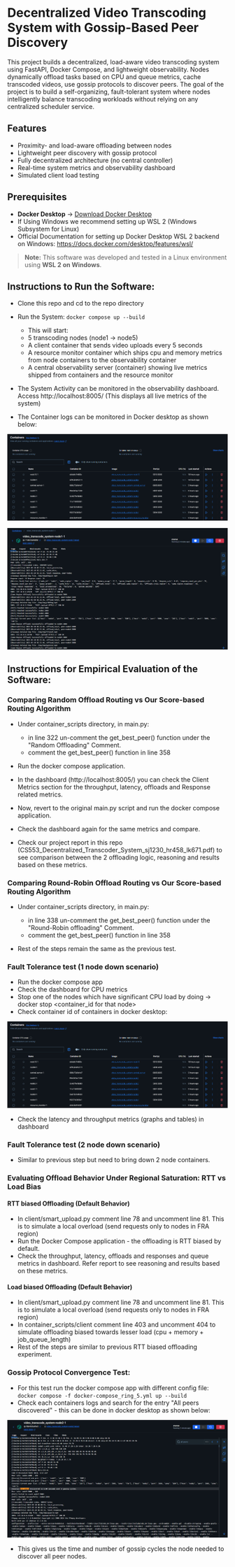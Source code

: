 # Decentralized Video Transcoding System with Gossip-Based Peer Discovery
This project builds a decentralized, load-aware video transcoding system using FastAPI, Docker Compose, and lightweight observability. Nodes dynamically offload tasks based on CPU and queue metrics, cache transcoded videos, use gossip protocols to discover peers.
The goal of the project is to build a self-organizing, fault-tolerant system where nodes intelligently balance transcoding workloads without relying on any centralized scheduler service.

## Features

- Proximity- and load-aware offloading between nodes  
- Lightweight peer discovery with gossip protocol  
- Fully decentralized architecture (no central controller)  
- Real-time system metrics and observability dashboard  
- Simulated client load testing

## Prerequisites

- **Docker Desktop** → [Download Docker Desktop](https://www.docker.com/products/docker-desktop/)  
- If Using Windows we recommend setting up WSL 2 (Windows Subsystem for Linux)
- Official Documentation for setting up Docker Desktop WSL 2 backend on Windows: https://docs.docker.com/desktop/features/wsl/

> **Note:** This software was developed and tested in a Linux environment using **WSL 2 on Windows**.

## Instructions to Run the Software:

- Clone this repo and cd to the repo directory
- Run the System: `docker compose up --build`
    - This will start:
    - 5 transcoding nodes (node1 → node5)
    - A client container that sends video uploads every 5 seconds
    - A resource monitor container which ships cpu and memory metrics from node containers to the observability container
    - A central observability server (container) showing live metrics shipped from containers and the resource monitor

- The System Activity can be monitored in the observability dashboard. Access http://localhost:8005/ (This displays all live metrics of the system)
- The Container logs can be monitored in Docker desktop as shown below:

![alt text](image.png)

![alt text](image-1.png)

## Instructions for Empirical Evaluation of the Software:

### Comparing Random Offload Routing vs Our Score-based Routing Algorithm

- Under container_scripts directory, in main.py:
    - in line 322 un-comment the get_best_peer() function under the "Random Offloading" Comment.
    - comment the get_best_peer() function in line 358

- Run the docker compose application.
- In the dashboard (http://localhost:8005/) you can check the Client Metrics section for the throughput, latency, offloads and Response related metrics.

- Now, revert to the original main.py script and run the docker compose application.
- Check the dashboard again for the same metrics and compare.

- Check our project report in this repo (CS553_Decentralized_Transcoder_System_sj1230_hr458_lk671.pdf) to see comparison between the 2 offloading logic, reasoning and results based on these metrics.

### Comparing Round-Robin Offload Routing vs Our Score-based Routing Algorithm

- Under container_scripts directory, in main.py:
    - in line 338 un-comment the get_best_peer() function under the "Round-Robin offloading" Comment.
    - comment the get_best_peer() function in line 358

- Rest of the steps remain the same as the previous test.

### Fault Tolerance test (1 node down scenario)

- Run the docker compose app
- Check the dashboard for CPU metrics
- Stop one of the nodes which have significant CPU load by doing -> docker stop <container_id for that node>
- Check container id of containers in docker desktop:

![alt text](image.png)

- Check the latency and throughput metrics (graphs and tables) in dashboard

### Fault Tolerance test (2 node down scenario)

- Similar to previous step but need to bring down 2 node containers.

### Evaluating Offload Behavior Under Regional Saturation: RTT vs Load Bias

#### RTT biased Offloading (Default Behavior)

- In client/smart_upload.py comment line 78 and uncomment line 81. This is to simulate a local overload (send requests only to nodes in FRA region)
- Run the Docker Compose application - the offloading is RTT biased by default.
- Check the throughput, latency, offloads and responses and queue metrics in dashboard. Refer report to see reasoning and results based on these metrics.

#### Load biased Offloading (Default Behavior)

- In client/smart_upload.py comment line 78 and uncomment line 81. This is to simulate a local overload (send requests only to nodes in FRA region)
- In container_scripts/client comment line 403 and uncomment 404 to simulate offloading biased towards lesser load (cpu + memory + job_queue_length)
- Rest of the steps are similar to previous RTT biased offloading experiment.

### Gossip Protocol Convergence Test:

- For this test run the docker compose app with different config file: `docker compose -f docker-compose_ring_5.yml up --build`
- Check each containers logs and search for the entry "All peers discovered" - this can be done in docker desktop as shown below:

![alt text](image-2.png)

- This gives us the time and number of gossip cycles the node needed to discover all peer nodes.
